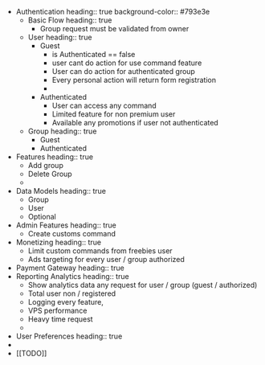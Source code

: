 - Authentication
  heading:: true
  background-color:: #793e3e
	- Basic Flow
	  heading:: true
		- Group request must be validated from owner
	- User
	  heading:: true
		- Guest
			- is Authenticated == false
			- user cant do action for use command feature
			- User can do action for authenticated group
			- Every personal action will return form registration
			-
		- Authenticated
			- User can access any command
			- Limited feature for non premium user
			- Available any promotions if user not authenticated
	- Group
	  heading:: true
		- Guest
		- Authenticated
- Features
  heading:: true
	- Add group
	- Delete Group
	-
- Data Models
  heading:: true
	- Group
	- User
	- Optional
- Admin Features
  heading:: true
	- Create customs command
- Monetizing
  heading:: true
	- Limit custom commands from freebies user
	- Ads targeting for every user / group authorized
- Payment Gateway
  heading:: true
- Reporting Analytics
  heading:: true
	- Show analytics data any request for user / group (guest / authorized)
	- Total user non / registered
	- Logging every feature,
	- VPS performance
	- Heavy time request
	-
- User Preferences
  heading:: true
-
- [[TODO]]
